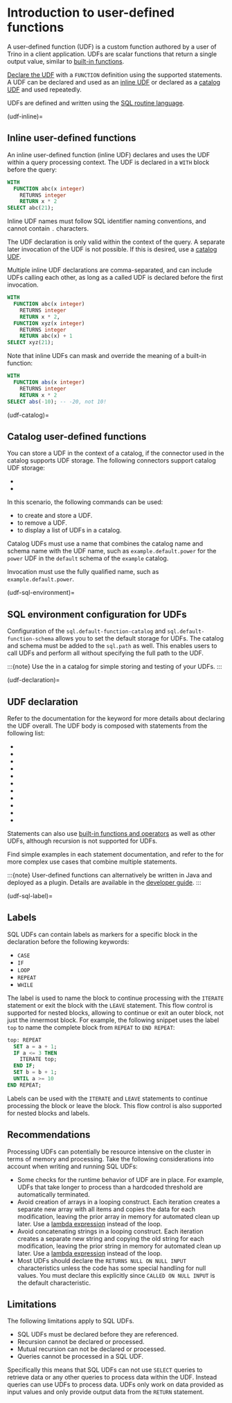 # Introduction to user-defined functions

A user-defined function (UDF) is a custom function authored by a user of Trino
in a client application. UDFs are scalar functions that return a single output
value, similar to [built-in functions](/functions).

[Declare the UDF](udf-declaration) with a `FUNCTION` definition using the
supported statements. A UDF can be declared and used as an [inline
UDF](udf-inline) or declared as a [catalog UDF](udf-catalog) and used
repeatedly.

UDFs are defined and written using the [SQL routine language](/udf/sql). 

(udf-inline)=
## Inline user-defined functions

An inline user-defined function (inline UDF) declares and uses the UDF within a
query processing context. The UDF is declared in a `WITH` block before the
query:

```sql
WITH
  FUNCTION abc(x integer)
    RETURNS integer
    RETURN x * 2
SELECT abc(21);
```

Inline UDF names must follow SQL identifier naming conventions, and cannot
contain `.` characters.

The UDF declaration is only valid within the context of the query. A separate
later invocation of the UDF is not possible. If this is desired, use a [catalog
UDF](udf-catalog).

Multiple inline UDF declarations are comma-separated, and can include UDFs
calling each other, as long as a called UDF is declared before the first
invocation.

```sql
WITH
  FUNCTION abc(x integer)
    RETURNS integer
    RETURN x * 2,
  FUNCTION xyz(x integer)
    RETURNS integer
    RETURN abc(x) + 1
SELECT xyz(21);
```

Note that inline UDFs can mask and override the meaning of a built-in function:

```sql
WITH
  FUNCTION abs(x integer)
    RETURNS integer
    RETURN x * 2
SELECT abs(-10); -- -20, not 10!
```

(udf-catalog)=
## Catalog user-defined functions

You can store a UDF in the context of a catalog, if the connector used in the
catalog supports UDF storage. The following connectors support catalog UDF
storage:

* [](/connector/hive)
* [](/connector/memory)

In this scenario, the following commands can be used:

* [](/sql/create-function) to create and store a UDF.
* [](/sql/drop-function) to remove a UDF.
* [](/sql/show-functions) to display a list of UDFs in a catalog.

Catalog UDFs must use a name that combines the catalog name and schema name with
the UDF name, such as `example.default.power` for the `power` UDF in the
`default` schema of the `example` catalog.

Invocation must use the fully qualified name, such as `example.default.power`.

(udf-sql-environment)=
## SQL environment configuration for UDFs

Configuration of the `sql.default-function-catalog` and
`sql.default-function-schema` [](/admin/properties-sql-environment) allows you
to set the default storage for UDFs. The catalog and schema must be added to the
`sql.path` as well. This enables users to call UDFs and perform all
[](udf-management) without specifying the full path to the UDF.

:::{note}
Use the [](/connector/memory) in a catalog for simple storing and
testing of your UDFs.
:::

(udf-declaration)=
## UDF declaration

Refer to the documentation for the [](/udf/function) keyword for more
details about declaring the UDF overall. The UDF body is composed with
statements from the following list:

* [](/udf/sql/begin)
* [](/udf/sql/case)
* [](/udf/sql/declare)
* [](/udf/sql/if)
* [](/udf/sql/iterate)
* [](/udf/sql/leave)
* [](/udf/sql/loop)
* [](/udf/sql/repeat)
* [](/udf/sql/return)
* [](/udf/sql/set)
* [](/udf/sql/while)

Statements can also use [built-in functions and operators](/functions) as well
as other UDFs, although recursion is not supported for UDFs.

Find simple examples in each statement documentation, and refer to the
[](/udf/sql/examples) for more complex use cases that combine multiple
statements.

:::{note}
User-defined functions can alternatively be written in Java and deployed as a
plugin. Details are available in the [developer guide](/develop/functions).
:::

(udf-sql-label)=
## Labels

SQL UDFs can contain labels as markers for a specific block in the declaration
before the following keywords:

* `CASE`
* `IF`
* `LOOP`
* `REPEAT`
* `WHILE`

The label is used to name the block to continue processing with the `ITERATE`
statement or exit the block with the `LEAVE` statement. This flow control is
supported for nested blocks, allowing to continue or exit an outer block, not
just the innermost block. For example, the following snippet uses the label
`top` to name the complete block from `REPEAT` to `END REPEAT`:

```sql
top: REPEAT
  SET a = a + 1;
  IF a <= 3 THEN
    ITERATE top;
  END IF;
  SET b = b + 1;
  UNTIL a >= 10
END REPEAT;
```

Labels can be used with the `ITERATE` and `LEAVE` statements to continue
processing the block or leave the block. This flow control is also supported for
nested blocks and labels.

## Recommendations

Processing UDFs can potentially be resource intensive on the cluster in
terms of memory and processing. Take the following considerations into account
when writing and running SQL UDFs:

* Some checks for the runtime behavior of UDF are in place. For example,
  UDFs that take longer to process than a hardcoded threshold are
  automatically terminated.
* Avoid creation of arrays in a looping construct. Each iteration creates a
  separate new array with all items and copies the data for each modification,
  leaving the prior array in memory for automated clean up later. Use a [lambda
  expression](/functions/lambda) instead of the loop.
* Avoid concatenating strings in a looping construct. Each iteration creates a
  separate new string and copying the old string for each modification, leaving
  the prior string in memory for automated clean up later. Use a [lambda
  expression](/functions/lambda) instead of the loop.
* Most UDFs should declare the `RETURNS NULL ON NULL INPUT` characteristics
  unless the code has some special handling for null values. You must declare
  this explicitly since `CALLED ON NULL INPUT` is the default characteristic.

## Limitations

The following limitations apply to SQL UDFs.

* SQL UDFs must be declared before they are referenced.
* Recursion cannot be declared or processed.
* Mutual recursion can not be declared or processed.
* Queries cannot be processed in a SQL UDF.

Specifically this means that SQL UDFs can not use `SELECT` queries to retrieve
data or any other queries to process data within the UDF. Instead queries can
use UDFs to process data. UDFs only work on data provided as input values and
only provide output data from the `RETURN` statement.
